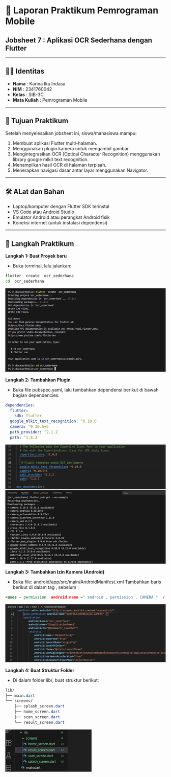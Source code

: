 # 📱 Laporan Praktikum Pemrograman Mobile  

## Jobsheet 7 : Aplikasi OCR Sederhana dengan Flutter

---

## 🙋‍♀️ Identitas  
- **Nama**  : Karina Ika Indasa  
- **NIM**   : 2341760042  
- **Kelas** : SIB-3C  
- **Mata Kuliah** : Pemrograman Mobile  

---

## 🎯 Tujuan Praktikum  
Setelah menyelesaikan jobsheet ini, siswa/mahasiswa mampu:
1.	Membuat aplikasi Flutter multi-halaman.
2.	Menggunakan plugin kamera untuk mengambil gambar.
3.	Mengintegrasikan OCR (Optical Character Recognition) menggunakan library
google mlkit text recognition.
4.	Menampilkan hasil OCR di halaman terpisah.
5.	Menerapkan navigasi dasar antar layar menggunakan Navigator.

---

## 🛠️ ALat dan Bahan
- Laptop/komputer dengan Flutter SDK terinstal
- VS Code atau Android Studio
- Emulator Android atau perangkat Android fisik
- Koneksi internet (untuk instalasi dependensi)

---

## 📝 Langkah Praktikum
**Langkah 1: Buat Proyek baru**
- Buka terminal, lalu jalankan:

```bash
flutter  create  ocr_sederhana
cd  ocr_sederhana
```

  ![new_flutter](images/langkah1.png)

**Langkah 2: Tambahkan Plugin**
- Buka file pubspec.yaml, lalu tambahkan dependensi berikut di bawah bagian dependencies:

```yaml
dependencies:
  flutter:
    sdk: flutter
  google_mlkit_text_recognition: ^0.10.0
  camera: ^0.10.5+5
  path_provider: ^2.1.2
  path: ^1.8.3
```

  ![new_flutter](images/langkah2.png)
  ![new_flutter](images/langkah2_1.png)

**Langkah 3: Tambahkan Izin Kamera (Android)**
- Buka file: android/app/src/main/AndroidManifest.xml
Tambahkan baris berikut di dalam tag <manifest>, sebelum <application>:

```xml
<uses - permission  android:name =" android . permission . CAMERA "  / >
```

  ![new_flutter](images/langkah3.png)

**Langkah 4: Buat Struktur Folder**
- Di dalam folder lib/, buat struktur berikut:

```css
lib/
├── main.dart
└── screens/
    ├── splash_screen.dart
    ├── home_screen.dart
    ├── scan_screen.dart
    └── result_screen.dart
```

  ![new_flutter](images/langkah4.png)



